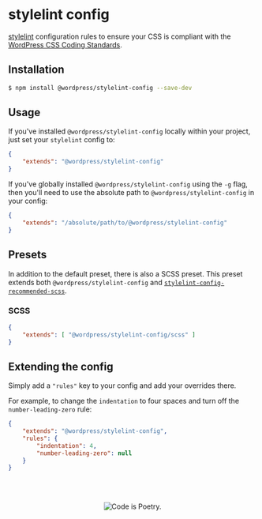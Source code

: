 # stylelint config

[stylelint](https://stylelint.io/) configuration rules to ensure your CSS is compliant with the [WordPress CSS Coding Standards](https://developer.wordpress.org/coding-standards/wordpress-coding-standards/css/).

## Installation

```bash
$ npm install @wordpress/stylelint-config --save-dev
```

## Usage

If you've installed `@wordpress/stylelint-config` locally within your project, just set your `stylelint` config to:

```json
{
	"extends": "@wordpress/stylelint-config"
}
```

If you've globally installed `@wordpress/stylelint-config` using the `-g` flag, then you'll need to use the absolute path to `@wordpress/stylelint-config` in your config:

```json
{
	"extends": "/absolute/path/to/@wordpress/stylelint-config"
}
```

## Presets

In addition to the default preset, there is also a SCSS preset. This preset extends both `@wordpress/stylelint-config` and [`stylelint-config-recommended-scss`](https://github.com/kristerkari/stylelint-config-recommended-scss).

### SCSS

```json
{
	"extends": [ "@wordpress/stylelint-config/scss" ]
}
```

## Extending the config

Simply add a `"rules"` key to your config and add your overrides there.

For example, to change the `indentation` to four spaces and turn off the `number-leading-zero` rule:

```json
{
	"extends": "@wordpress/stylelint-config",
	"rules": {
		"indentation": 4,
		"number-leading-zero": null
	}
}
```

<br/><br/><p align="center"><img src="https://s.w.org/style/images/codeispoetry.png?1" alt="Code is Poetry." /></p>
